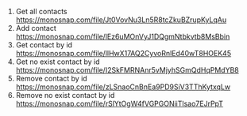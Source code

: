 1. Get all contacts https://monosnap.com/file/Jt0VovNu3Ln5R8tcZkuBZrupKyLqAu
2. Add contact https://monosnap.com/file/lEz6uMOnVyJ1DQgmNtbkvtb8MsBbin
3. Get contact by id https://monosnap.com/file/llHwX17AQ2CyvoRnlEd40wT8HOEK45
4. Get no exist contact by id https://monosnap.com/file/I2SkFMRNAnr5vMjyhSGmQdHqPMdYB8
5. Remove contact by id https://monosnap.com/file/zLSnaoCnBnEa9PD9SiV3TThKytxqLw
6. Remove no exist contact by id https://monosnap.com/file/rSlYtOgW4fVGPGONiiTlsao7EJrPpT
